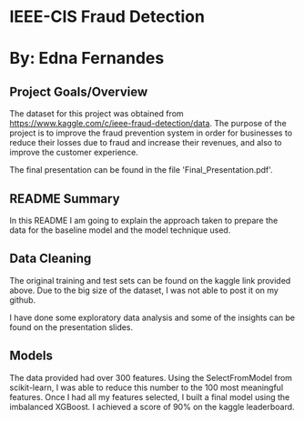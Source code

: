 # IEEE-CIS Fraud Detection
# By: Edna Fernandes

## Project Goals/Overview
The dataset for this project was obtained from https://www.kaggle.com/c/ieee-fraud-detection/data.
The purpose of the project is to improve the fraud prevention system in order for businesses to reduce their losses due to fraud and increase their revenues, and also to improve the customer experience.


The final presentation can be found in the file 'Final_Presentation.pdf'.

## README Summary
In this README I am going to explain the approach taken to prepare the data for the baseline model and the model technique used.

## Data Cleaning
The original training and test sets can be found on the kaggle link provided above. Due to the big size of the dataset, I was not able to post it on my github. 

I have done some exploratory data analysis and some of the insights can be found on the presentation slides.


## Models
The data provided had over 300 features. Using the SelectFromModel from scikit-learn, I was able to reduce this number to the 100 most meaningful features.
Once I had all my features selected, I built a final model using the imbalanced XGBoost. 
I achieved a score of 90% on the kaggle leaderboard.



